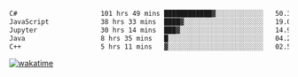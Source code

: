 <!--START_SECTION:waka-->

```txt
C#                     101 hrs 49 mins ████████████▓░░░░░░░░░░░░   50.35 %
JavaScript             38 hrs 33 mins  ████▓░░░░░░░░░░░░░░░░░░░░   19.07 %
Jupyter                30 hrs 14 mins  ███▓░░░░░░░░░░░░░░░░░░░░░   14.95 %
Java                   8 hrs 35 mins   █░░░░░░░░░░░░░░░░░░░░░░░░   04.25 %
C++                    5 hrs 11 mins   ▓░░░░░░░░░░░░░░░░░░░░░░░░   02.57 %
```

<!--END_SECTION:waka-->
[![wakatime](https://wakatime.com/badge/user/6c2f442e-41b4-42e3-bc06-d5d8203ad1da.svg)](https://wakatime.com/@6c2f442e-41b4-42e3-bc06-d5d8203ad1da)
